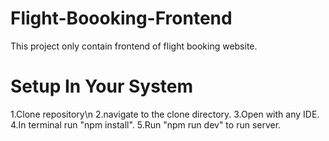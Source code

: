 # Flight-Boooking-Frontend

This project only contain frontend of flight booking website.

# Setup In Your System 

1.Clone repository\n
2.navigate to the clone directory.
3.Open with any IDE.
4.In terminal run "npm install".
5.Run "npm run dev" to run server.

